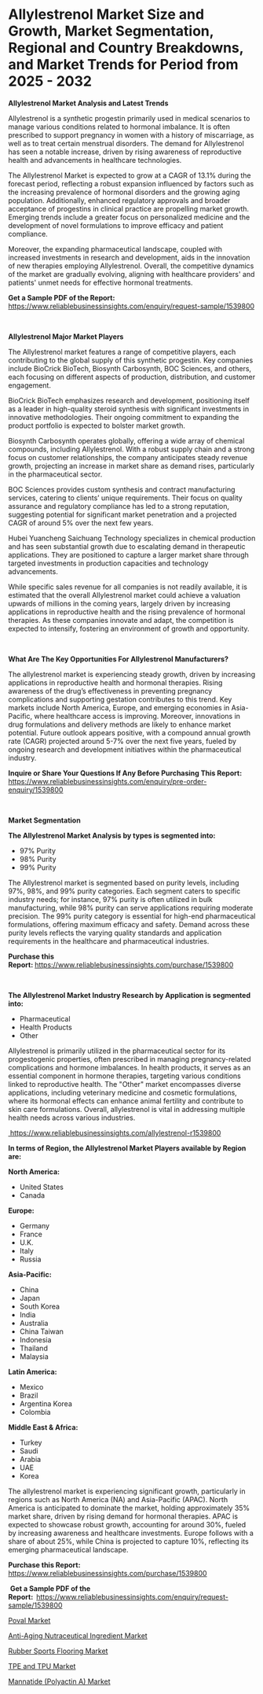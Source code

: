 <p><h1>Allylestrenol Market Size and Growth, Market Segmentation, Regional and Country Breakdowns, and Market Trends for Period from 2025 -  2032</h1></p><p><strong>Allylestrenol Market Analysis and Latest Trends</strong></p>
<p><p>Allylestrenol is a synthetic progestin primarily used in medical scenarios to manage various conditions related to hormonal imbalance. It is often prescribed to support pregnancy in women with a history of miscarriage, as well as to treat certain menstrual disorders. The demand for Allylestrenol has seen a notable increase, driven by rising awareness of reproductive health and advancements in healthcare technologies.</p><p>The Allylestrenol Market is expected to grow at a CAGR of 13.1% during the forecast period, reflecting a robust expansion influenced by factors such as the increasing prevalence of hormonal disorders and the growing aging population. Additionally, enhanced regulatory approvals and broader acceptance of progestins in clinical practice are propelling market growth. Emerging trends include a greater focus on personalized medicine and the development of novel formulations to improve efficacy and patient compliance. </p><p>Moreover, the expanding pharmaceutical landscape, coupled with increased investments in research and development, aids in the innovation of new therapies employing Allylestrenol. Overall, the competitive dynamics of the market are gradually evolving, aligning with healthcare providers' and patients' unmet needs for effective hormonal treatments.</p></p>
<p><strong>Get a Sample PDF of the Report:&nbsp;</strong> <a href="https://www.reliablebusinessinsights.com/enquiry/request-sample/1539800?utm_campaign=2177&utm_medium=2&utm_source=Github&utm_content=ia&utm_term=30012025&utm_id=allylestrenol">https://www.reliablebusinessinsights.com/enquiry/request-sample/1539800</a></p>
<p>&nbsp;</p>
<p><strong>Allylestrenol Major Market Players</strong></p>
<p><p>The Allylestrenol market features a range of competitive players, each contributing to the global supply of this synthetic progestin. Key companies include BioCrick BioTech, Biosynth Carbosynth, BOC Sciences, and others, each focusing on different aspects of production, distribution, and customer engagement. </p><p>BioCrick BioTech emphasizes research and development, positioning itself as a leader in high-quality steroid synthesis with significant investments in innovative methodologies. Their ongoing commitment to expanding the product portfolio is expected to bolster market growth.</p><p>Biosynth Carbosynth operates globally, offering a wide array of chemical compounds, including Allylestrenol. With a robust supply chain and a strong focus on customer relationships, the company anticipates steady revenue growth, projecting an increase in market share as demand rises, particularly in the pharmaceutical sector.</p><p>BOC Sciences provides custom synthesis and contract manufacturing services, catering to clients’ unique requirements. Their focus on quality assurance and regulatory compliance has led to a strong reputation, suggesting potential for significant market penetration and a projected CAGR of around 5% over the next few years.</p><p>Hubei Yuancheng Saichuang Technology specializes in chemical production and has seen substantial growth due to escalating demand in therapeutic applications. They are positioned to capture a larger market share through targeted investments in production capacities and technology advancements.</p><p>While specific sales revenue for all companies is not readily available, it is estimated that the overall Allylestrenol market could achieve a valuation upwards of millions in the coming years, largely driven by increasing applications in reproductive health and the rising prevalence of hormonal therapies. As these companies innovate and adapt, the competition is expected to intensify, fostering an environment of growth and opportunity.</p></p>
<p>&nbsp;</p>
<p><strong>What Are The Key Opportunities For Allylestrenol Manufacturers?</strong></p>
<p><p>The allylestrenol market is experiencing steady growth, driven by increasing applications in reproductive health and hormonal therapies. Rising awareness of the drug’s effectiveness in preventing pregnancy complications and supporting gestation contributes to this trend. Key markets include North America, Europe, and emerging economies in Asia-Pacific, where healthcare access is improving. Moreover, innovations in drug formulations and delivery methods are likely to enhance market potential. Future outlook appears positive, with a compound annual growth rate (CAGR) projected around 5-7% over the next five years, fueled by ongoing research and development initiatives within the pharmaceutical industry.</p></p>
<p><strong>Inquire or Share Your Questions If Any Before Purchasing This Report:</strong> <a href="https://www.reliablebusinessinsights.com/enquiry/pre-order-enquiry/1539800?utm_campaign=2177&utm_medium=2&utm_source=Github&utm_content=ia&utm_term=30012025&utm_id=allylestrenol">https://www.reliablebusinessinsights.com/enquiry/pre-order-enquiry/1539800</a></p>
<p>&nbsp;</p>
<p><strong>Market Segmentation</strong></p>
<p><strong>The Allylestrenol Market Analysis by types is segmented into:</strong></p>
<p><ul><li>97% Purity</li><li>98% Purity</li><li>99% Purity</li></ul></p>
<p><p>The Allylestrenol market is segmented based on purity levels, including 97%, 98%, and 99% purity categories. Each segment caters to specific industry needs; for instance, 97% purity is often utilized in bulk manufacturing, while 98% purity can serve applications requiring moderate precision. The 99% purity category is essential for high-end pharmaceutical formulations, offering maximum efficacy and safety. Demand across these purity levels reflects the varying quality standards and application requirements in the healthcare and pharmaceutical industries.</p></p>
<p><strong>Purchase this Report:&nbsp;</strong><a href="https://www.reliablebusinessinsights.com/purchase/1539800?utm_campaign=2177&utm_medium=2&utm_source=Github&utm_content=ia&utm_term=30012025&utm_id=allylestrenol">https://www.reliablebusinessinsights.com/purchase/1539800</a></p>
<p>&nbsp;</p>
<p><strong>The Allylestrenol Market Industry Research by Application is segmented into:</strong></p>
<p><ul><li>Pharmaceutical</li><li>Health Products</li><li>Other</li></ul></p>
<p><p>Allylestrenol is primarily utilized in the pharmaceutical sector for its progestogenic properties, often prescribed in managing pregnancy-related complications and hormone imbalances. In health products, it serves as an essential component in hormone therapies, targeting various conditions linked to reproductive health. The "Other" market encompasses diverse applications, including veterinary medicine and cosmetic formulations, where its hormonal effects can enhance animal fertility and contribute to skin care formulations. Overall, allylestrenol is vital in addressing multiple health needs across various industries.</p></p>
<p><a href="https://www.reliablebusinessinsights.com/allylestrenol-r1539800?utm_campaign=2177&utm_medium=2&utm_source=Github&utm_content=ia&utm_term=30012025&utm_id=allylestrenol">&nbsp;https://www.reliablebusinessinsights.com/allylestrenol-r1539800</a></p>
<p><strong>In terms of Region, the Allylestrenol Market Players available by Region are:</strong></p>
<p>
    <p> <strong> North America: </strong>
        <ul>
            <li>United States</li>
            <li>Canada</li>
        </ul>
        </p> 
    <p> <strong> Europe: </strong>
        <ul>
            <li>Germany</li>
            <li>France</li>
            <li>U.K.</li>
            <li>Italy</li>
            <li>Russia</li>
        </ul>
        </p> 
    <p> <strong> Asia-Pacific: </strong>
        <ul>
            <li>China</li>
            <li>Japan</li>
            <li>South Korea</li>
            <li>India</li>
            <li>Australia</li>
            <li>China Taiwan</li>
            <li>Indonesia</li>
            <li>Thailand</li>
            <li>Malaysia</li>
        </ul>
        </p> 
    <p> <strong> Latin America: </strong>
        <ul>
            <li>Mexico</li>
            <li>Brazil</li>
            <li>Argentina Korea</li>
            <li>Colombia</li>
        </ul>
        </p> 
    <p> <strong> Middle East & Africa: </strong>
        <ul>
            <li>Turkey</li>
            <li>Saudi</li>
            <li>Arabia</li>
            <li>UAE</li>
            <li>Korea</li>
        </ul>
    </p>
    </p>
<p><p>The allylestrenol market is experiencing significant growth, particularly in regions such as North America (NA) and Asia-Pacific (APAC). North America is anticipated to dominate the market, holding approximately 35% market share, driven by rising demand for hormonal therapies. APAC is expected to showcase robust growth, accounting for around 30%, fueled by increasing awareness and healthcare investments. Europe follows with a share of about 25%, while China is projected to capture 10%, reflecting its emerging pharmaceutical landscape.</p></p>
<p><strong>Purchase this Report: </strong><a href="https://www.reliablebusinessinsights.com/purchase/1539800?utm_campaign=2177&utm_medium=2&utm_source=Github&utm_content=ia&utm_term=30012025&utm_id=allylestrenol">https://www.reliablebusinessinsights.com/purchase/1539800</a></p>
<p>&nbsp;<strong>Get a Sample PDF of the Report:&nbsp;&nbsp;</strong><a href="https://www.reliablebusinessinsights.com/enquiry/request-sample/1539800?utm_campaign=2177&utm_medium=2&utm_source=Github&utm_content=ia&utm_term=30012025&utm_id=allylestrenol">https://www.reliablebusinessinsights.com/enquiry/request-sample/1539800</a></p>
<p><strong></strong></p>
<p><p><a href="https://www.linkedin.com/pulse/poval-market-size-average-cagr-53-revenue-generationkey-8ue0f?utm_campaign=2177&utm_medium=2&utm_source=Github&utm_content=ia&utm_term=30012025&utm_id=allylestrenol">Poval Market</a></p><p><a href="https://www.linkedin.com/pulse/anti-aging-nutraceutical-ingredient-market-analysis-industry-nwzfc?utm_campaign=2177&utm_medium=2&utm_source=Github&utm_content=ia&utm_term=30012025&utm_id=allylestrenol">Anti-Aging Nutraceutical Ingredient Market</a></p><p><a href="https://github.com/suleimannichelle7/Market-Research-Report-List-1/blob/main/rubber-sports-flooring-market.md?utm_campaign=2177&utm_medium=2&utm_source=Github&utm_content=ia&utm_term=30012025&utm_id=allylestrenol">Rubber Sports Flooring Market</a></p><p><a href="https://github.com/krinerstormy331/Market-Research-Report-List-1/blob/main/tpe-and-tpu-market.md?utm_campaign=2177&utm_medium=2&utm_source=Github&utm_content=ia&utm_term=30012025&utm_id=allylestrenol">TPE and TPU Market</a></p><p><a href="https://www.linkedin.com/pulse/research-report-analysis-mannatide-polyactin-market-size-hfgef?utm_campaign=2177&utm_medium=2&utm_source=Github&utm_content=ia&utm_term=30012025&utm_id=allylestrenol">Mannatide (Polyactin A) Market</a></p></p>
